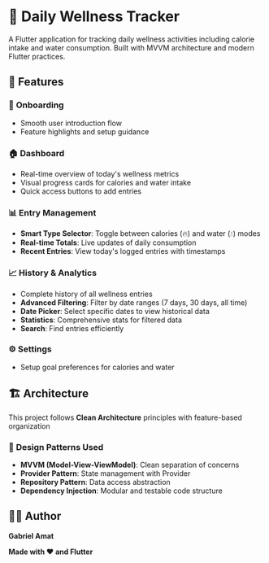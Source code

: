 # 🌱 Daily Wellness Tracker

A Flutter application for tracking daily wellness activities including calorie intake and water consumption. Built with MVVM architecture and modern Flutter practices.

## 📱 Features

### 🚀 **Onboarding**
- Smooth user introduction flow
- Feature highlights and setup guidance

### 🏠 **Dashboard**
- Real-time overview of today's wellness metrics
- Visual progress cards for calories and water intake
- Quick access buttons to add entries

### 📊 **Entry Management**
- **Smart Type Selector**: Toggle between calories (🔥) and water (💧) modes  
- **Real-time Totals**: Live updates of daily consumption
- **Recent Entries**: View today's logged entries with timestamps

### 📈 **History & Analytics**
- Complete history of all wellness entries
- **Advanced Filtering**: Filter by date ranges (7 days, 30 days, all time)
- **Date Picker**: Select specific dates to view historical data
- **Statistics**: Comprehensive stats for filtered data
- **Search**: Find entries efficiently

### ⚙️ **Settings**
- Setup goal preferences for calories and water

## 🏗️ Architecture

This project follows **Clean Architecture** principles with feature-based organization

### 🎯 **Design Patterns Used**
- **MVVM (Model-View-ViewModel)**: Clean separation of concerns
- **Provider Pattern**: State management with Provider
- **Repository Pattern**: Data access abstraction
- **Dependency Injection**: Modular and testable code structure

## 👨‍💻 Author

**Gabriel Amat**

**Made with ❤️ and Flutter**
